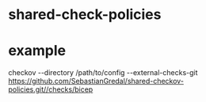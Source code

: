 # shared-check-policies

# example

checkov --directory /path/to/config --external-checks-git https://github.com/SebastianGredal/shared-checkov-policies.git//checks/bicep
